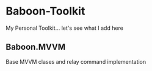 # Baboon-Toolkit
My Personal Toolkit... let's see what I add here


## Baboon.MVVM
Base MVVM clases and relay command implementation
